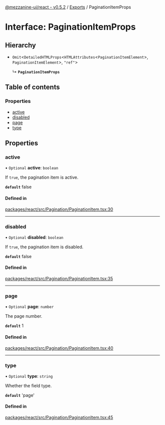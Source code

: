 [@mezzanine-ui/react - v0.5.2](../README.md) / [Exports](../modules.md) / PaginationItemProps

# Interface: PaginationItemProps

## Hierarchy

- `Omit`<`DetailedHTMLProps`<`HTMLAttributes`<`PaginationItemElement`\>, `PaginationItemElement`\>, ``"ref"``\>

  ↳ **`PaginationItemProps`**

## Table of contents

### Properties

- [active](paginationitemprops.md#active)
- [disabled](paginationitemprops.md#disabled)
- [page](paginationitemprops.md#page)
- [type](paginationitemprops.md#type)

## Properties

### active

• `Optional` **active**: `boolean`

If `true`, the pagination item is active.

**`default`** false

#### Defined in

[packages/react/src/Pagination/PaginationItem.tsx:30](https://github.com/Mezzanine-UI/mezzanine/blob/83e0173/packages/react/src/Pagination/PaginationItem.tsx#L30)

___

### disabled

• `Optional` **disabled**: `boolean`

If `true`, the pagination item is disabled.

**`default`** false

#### Defined in

[packages/react/src/Pagination/PaginationItem.tsx:35](https://github.com/Mezzanine-UI/mezzanine/blob/83e0173/packages/react/src/Pagination/PaginationItem.tsx#L35)

___

### page

• `Optional` **page**: `number`

The page number.

**`default`** 1

#### Defined in

[packages/react/src/Pagination/PaginationItem.tsx:40](https://github.com/Mezzanine-UI/mezzanine/blob/83e0173/packages/react/src/Pagination/PaginationItem.tsx#L40)

___

### type

• `Optional` **type**: `string`

Whether the field type.

**`default`** 'page'

#### Defined in

[packages/react/src/Pagination/PaginationItem.tsx:45](https://github.com/Mezzanine-UI/mezzanine/blob/83e0173/packages/react/src/Pagination/PaginationItem.tsx#L45)
